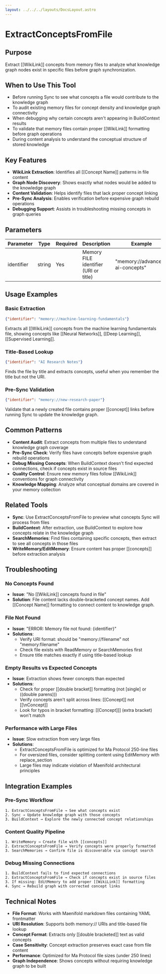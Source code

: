```yaml
---
layout: ../../../layouts/DocsLayout.astro
---
```


# ExtractConceptsFromFile

## Purpose
Extract [[WikiLink]] concepts from memory files to analyze what knowledge graph nodes exist in specific files before graph synchronization.

## When to Use This Tool
- Before running Sync to see what concepts a file would contribute to the knowledge graph
- To audit existing memory files for concept density and knowledge graph connectivity
- When debugging why certain concepts aren't appearing in BuildContext results
- To validate that memory files contain proper [[WikiLink]] formatting before graph operations
- During content analysis to understand the conceptual structure of stored knowledge

## Key Features
- **WikiLink Extraction**: Identifies all [[Concept Name]] patterns in file content
- **Graph Node Discovery**: Shows exactly what nodes would be added to the knowledge graph
- **Content Validation**: Helps identify files that lack proper concept linking
- **Pre-Sync Analysis**: Enables verification before expensive graph rebuild operations
- **Debugging Support**: Assists in troubleshooting missing concepts in graph queries

## Parameters
| Parameter | Type | Required | Description | Example |
|-----------|------|----------|-------------|---------|
| identifier | string | Yes | Memory FILE identifier (URI or title) | "memory://advanced-ai-concepts" |

## Usage Examples

### Basic Extraction
```json
{"identifier": "memory://machine-learning-fundamentals"}
```
Extracts all [[WikiLink]] concepts from the machine learning fundamentals file, showing concepts like [[Neural Networks]], [[Deep Learning]], [[Supervised Learning]].

### Title-Based Lookup  
```json
{"identifier": "AI Research Notes"}
```
Finds the file by title and extracts concepts, useful when you remember the title but not the URI.

### Pre-Sync Validation
```json
{"identifier": "memory://new-research-paper"}
```
Validate that a newly created file contains proper [[concept]] links before running Sync to update the knowledge graph.

## Common Patterns
- **Content Audit**: Extract concepts from multiple files to understand knowledge graph coverage
- **Pre-Sync Check**: Verify files have concepts before expensive graph rebuild operations  
- **Debug Missing Concepts**: When BuildContext doesn't find expected connections, check if concepts exist in source files
- **Quality Control**: Ensure new memory files follow [[WikiLink]] conventions for graph connectivity
- **Knowledge Mapping**: Analyze what conceptual domains are covered in your memory collection

## Related Tools
- **Sync**: Use ExtractConceptsFromFile to preview what concepts Sync will process from files
- **BuildContext**: After extraction, use BuildContext to explore how concepts relate in the knowledge graph
- **SearchMemories**: Find files containing specific concepts, then extract to see all concepts in those files
- **WriteMemory/EditMemory**: Ensure content has proper [[concepts]] before extraction analysis

## Troubleshooting

### No Concepts Found
- **Issue**: "No [[WikiLink]] concepts found in file"
- **Solution**: File content lacks double-bracketed concept names. Add [[Concept Name]] formatting to connect content to knowledge graph.

### File Not Found  
- **Issue**: "ERROR: Memory file not found: {identifier}"
- **Solutions**:
  - Verify URI format: should be "memory://filename" not "memory:filename"  
  - Check file exists with ReadMemory or SearchMemories first
  - Ensure title matches exactly if using title-based lookup

### Empty Results vs Expected Concepts
- **Issue**: Extraction shows fewer concepts than expected
- **Solutions**:
  - Check for proper [[double bracket]] formatting (not [single] or ((double parens)))
  - Verify concepts aren't split across lines: [[Concept]] not [[\nConcept]]
  - Look for typos in bracket formatting: [[Concept]]] (extra bracket) won't match

### Performance with Large Files
- **Issue**: Slow extraction from very large files
- **Solutions**:
  - ExtractConceptsFromFile is optimized for Ma Protocol 250-line files
  - For oversized files, consider splitting content using EditMemory with replace_section
  - Large files may indicate violation of Maenifold architectural principles

## Integration Examples

### Pre-Sync Workflow
```
1. ExtractConceptsFromFile → See what concepts exist
2. Sync → Update knowledge graph with those concepts  
3. BuildContext → Explore the newly connected concept relationships
```

### Content Quality Pipeline
```  
1. WriteMemory → Create file with [[concepts]]
2. ExtractConceptsFromFile → Verify concepts were properly formatted
3. SearchMemories → Confirm file is discoverable via concept search
```

### Debug Missing Connections
```
1. BuildContext fails to find expected connections
2. ExtractConceptsFromFile → Check if concepts exist in source files
3. If missing: EditMemory to add proper [[WikiLink]] formatting
4. Sync → Rebuild graph with corrected concept links
```

## Technical Notes
- **File Format**: Works with Maenifold markdown files containing YAML frontmatter
- **URI Resolution**: Supports both memory:// URIs and title-based file lookup
- **Concept Format**: Extracts only [[double bracketed]] text as valid concepts
- **Case Sensitivity**: Concept extraction preserves exact case from file content
- **Performance**: Optimized for Ma Protocol file sizes (under 250 lines)
- **Graph Independence**: Shows concepts without requiring knowledge graph to be built